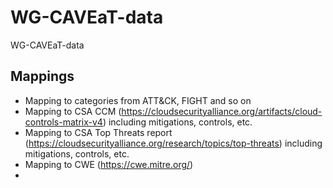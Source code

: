 # WG-CAVEaT-data
WG-CAVEaT-data

## Mappings

* Mapping to categories from ATT&CK, FIGHT and so on
* Mapping to CSA CCM (https://cloudsecurityalliance.org/artifacts/cloud-controls-matrix-v4) including mitigations, controls, etc.
* Mapping to CSA Top Threats report (https://cloudsecurityalliance.org/research/topics/top-threats) including mitigations, controls, etc.
* Mapping to CWE (https://cwe.mitre.org/)
* 
